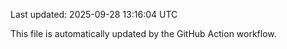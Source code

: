 Last updated: 2025-09-28 13:16:04 UTC

This file is automatically updated by the GitHub Action workflow.
